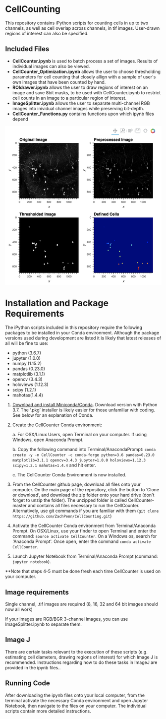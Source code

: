 # CellCounting
This repository contains iPython scripts for counting cells in up to two channels, as well as cell overlap across channels, in tif images.  User-drawn regions of interest can also be specified.

## Included Files
* **CellCounter.ipynb** is used to batch process a set of images.  Results of individual images can also be viewed.
* **CellCounter_Optimization.ipynb** allows the user to choose thresholding parameters for cell counting that closely allign with a sample of user's own images that have been counted by hand.
* **ROIdrawer.ipynb** allows the user to draw regions of interest on an image and save 8bit masks, to be used with CellCounter.ipynb to restrict cell counts in an image to a particular region of interest.
* **ImageSplitter.ipynb** allows the user to separate multi-channel RGB images into inividual channel images while preserving bit-depth.
* **CellCounter_Functions.py** contains functions upon which ipynb files depend

![Example](Images/Example.png)

# Installation and Package Requirements
The iPython scripts included in this repository require the following packages to be installed in your Conda environment.  Although the package versions used during development are listed it is likely that latest releases of all will be fine to use:
* python (3.6.7)
* jupyter (1.0.0)
* numpy (1.15.2)
* pandas (0.23.0)
* matplotlib (3.1.1) 
* opencv (3.4.3)
* holoviews (1.12.3)
* scipy (1.2.1)
* mahotas(1.4.4)

1. [Download and install Miniconda/Conda](https://conda.io/miniconda.html).  Download version with Python 3.7.  The ‘.pkg’ installer is likely easier for those unfamiliar with coding. See below for an explanation of Conda.

2. Create the CellCounter Conda environment:

    a. For OSX/Linux Users, open Terminal on your computer. If using Windows, open Anaconda Prompt.
    
    b. Copy the following command into Terminal/AnacondaPrompt: `conda create -y -n CellCounter -c conda-forge python=3.6 pandas=0.23.0 matplotlib=3.1.1 opencv=3.4.3 jupyter=1.0.0 holoviews=1.12.3 scipy=1.2.1 mahotas=1.4.4` and hit enter.
        
    c. The CellCounter Conda Environment is now installed.

3. From the CellCounter github page, download all files onto your computer. On the main page of the repository, click the button to ‘Clone or download’, and download the zip folder onto your hard drive (don't forget to unzip the folder). The unzipped folder is called CellCounter-master and contains all files necessary to run the CellCounter.  Alternatively, use git commands if you are familiar with them (`git clone https://github.com/ZachPenn/CellCounting.git`)

4. Activate the CellCounter Conda environment from Terminal/Anaconda Prompt.  On OSX/Linux, use your finder to open Terminal and enter the command: `source activate CellCounter`.  On a Windows os, search for 'Anaconda Prompt'.  Once open, enter the command `conda activate CellCounter`.  

5. Launch Jupyter Notebook from Terminal/Anaconda Prompt (command: `jupyter notebook`). 

**Note that steps 4-5 must be done fresh each time CellCounter is used on your computer.

## Image requirements
Single channel, .tif images are required (8, 16, 32 and 64 bit images should now all work)

If your images are RGB/BGR 3-channel images, you can use ImageSplitter.ipynb to separate them.

## Image J
There are certain tasks relevant to the execution of these scripts (e.g. estimating cell diameters, drawing regions of interest) for which Image J is recommended.  Instructions regarding how to do these tasks in ImageJ are provided in the ipynb files..

## Running Code
After downloading the ipynb files onto your local computer, from the terminal activate the necessary Conda environment and open Jupyter Notebook, then navigate to the files on your computer. The individual scripts contain more detailed instructions.
